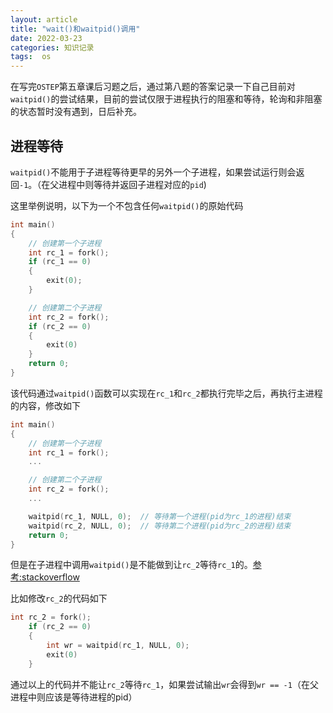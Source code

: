 ```yaml
---
layout: article
title: "wait()和waitpid()调用"
date: 2022-03-23
categories: 知识记录
tags:  os
---
```


在写完`OSTEP`第五章课后习题之后，通过第八题的答案记录一下自己目前对`waitpid()`的尝试结果，目前的尝试仅限于进程执行的阻塞和等待，轮询和非阻塞的状态暂时没有遇到，日后补充。

## 进程等待

`waitpid()`不能用于子进程等待更早的另外一个子进程，如果尝试运行则会返回`-1`。（在父进程中则等待并返回子进程对应的`pid`)

这里举例说明，以下为一个不包含任何`waitpid()`的原始代码

```cpp
int main()
{
    // 创建第一个子进程
    int rc_1 = fork(); 
    if (rc_1 == 0)
    {
        exit(0);
    }

    // 创建第二个子进程
    int rc_2 = fork();
    if (rc_2 == 0)
    {
        exit(0)
    }
    return 0;
}
```

该代码通过`waitpid()`函数可以实现在`rc_1`和`rc_2`都执行完毕之后，再执行主进程的内容，修改如下

```cpp
int main()
{
    // 创建第一个子进程
    int rc_1 = fork();
    ...

    // 创建第二个子进程
    int rc_2 = fork();
    ...

    waitpid(rc_1, NULL, 0);  // 等待第一个进程(pid为rc_1的进程)结束
    waitpid(rc_2, NULL, 0);  // 等待第二个进程(pid为rc_2的进程)结束
    return 0;
}
```

但是在子进程中调用`waitpid()`是不能做到让`rc_2`等待`rc_1`的。[参考:stackoverflow](https://stackoverflow.com/questions/17330182/what-happens-if-i-use-wait-in-child-process)

比如修改`rc_2`的代码如下

```cpp
int rc_2 = fork();
    if (rc_2 == 0)
    {
        int wr = waitpid(rc_1, NULL, 0);
        exit(0)
    }
```

通过以上的代码并不能让`rc_2`等待`rc_1`，如果尝试输出`wr`会得到`wr == -1`（在父进程中则应该是等待进程的pid）
